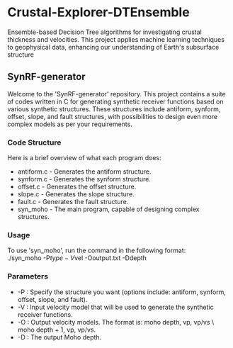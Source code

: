 # Crustal-Explorer-DTEnsemble
Ensemble-based Decision Tree algorithms for investigating crustal thickness and velocities. This project applies machine learning techniques to geophysical data, enhancing our understanding of Earth's subsurface structure

## SynRF-generator

Welcome to the 'SynRF-generator' repository. This project contains a suite of codes written in C for generating synthetic receiver functions based on various synthetic structures. These structures include antiform, synform, offset, slope, and fault structures, with possibilities to design even more complex models as per your requirements.

### Code Structure

Here is a brief overview of what each program does:  
* antiform.c - Generates the antiform structure.  
* synform.c - Generates the synform structure.  
* offset.c - Generates the offset structure.  
* slope.c - Generates the slope structure.  
* fault.c - Generates the fault structure.  
* syn_moho - The main program, capable of designing complex structures.  

### Usage

To use 'syn_moho', run the command in the following format:  
./syn_moho -P$type -V$vel -Ooutput.txt -Ddepth

### Parameters

* -P : Specify the structure you want (options include: antiform, synform, offset, slope, and fault).
* -V : Input velocity model that will be used to generate the synthetic receiver functions.
* -O : Output velocity models. The format is: moho depth, vp, vp/vs \ moho depth + 1, vp, vp/vs.
* -D : The output Moho depth.
